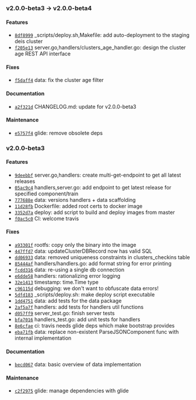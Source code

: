 ### v2.0.0-beta3 -> v2.0.0-beta4

#### Features

 - [`8df8999`](https://github.com/deiscc/workflow-manager-api/commit/8df89991d9f4ef16e2c762a79d2962e373dafef1) _scripts/deploy.sh,Makefile: add auto-deployment to the staging deis cluster
 - [`f205e13`](https://github.com/deiscc/workflow-manager-api/commit/f205e13813fe0649d1f8de0234b31d71c3f69941) server.go,handlers/clusters_age_handler.go: design the cluster age REST API interface

#### Fixes

 - [`f5daff4`](https://github.com/deiscc/workflow-manager-api/commit/f5daff46fa9688b4a519e83cd8c92109496ebd25) data: fix the cluster age filter

#### Documentation

 - [`a2f321d`](https://github.com/deiscc/workflow-manager-api/commit/a2f321d0170fd8a6eb954debd99b2ed275d5db93) CHANGELOG.md: update for v2.0.0-beta3

#### Maintenance

 - [`e5757f4`](https://github.com/deiscc/workflow-manager-api/commit/e5757f426e913f9905f51e83aefc525ed9153774) glide: remove obsolete deps

### v2.0.0-beta3

#### Features

 - [`9deebbf`](https://github.com/deiscc/workflow-manager-api/commit/9deebbf37b77a9d46bd532b5e76ca5a35170a59d) server.go,handlers: create multi-get-endpoint to get all latest releases
 - [`05ac9c4`](https://github.com/deiscc/workflow-manager-api/commit/05ac9c42e43b89dbb391e82b5f7cb6435ab61d46) handlers,server.go: add endpoint to get latest release for specified component/train
 - [`777688e`](https://github.com/deiscc/workflow-manager-api/commit/777688e61a471721200ca96adb7fdc6717221f5b) data: versions handlers + data scaffolding
 - [`11d28fb`](https://github.com/deiscc/workflow-manager-api/commit/11d28fbf18fa55d9c0b199cdc5f2b0c7a504d248) Dockerfile: added root certs to docker image
 - [`3352d7a`](https://github.com/deiscc/workflow-manager-api/commit/3352d7a539947ce5af2e667093ffb98349f0b807) deploy: add script to build and deploy images from master
 - [`f0ac5c0`](https://github.com/deiscc/workflow-manager-api/commit/f0ac5c07b1896fd0e7cc12f43686349ed5777929) CI: welcome travis

#### Fixes

 - [`a93301f`](https://github.com/deiscc/workflow-manager-api/commit/a93301f90041b4bd7dbccc426b841b0f60d296ea) rootfs: copy only the binary into the image
 - [`447ffd7`](https://github.com/deiscc/workflow-manager-api/commit/447ffd7836ad5969da96831f95a3a5aec9900021) data: updateClusterDBRecord now has valid SQL
 - [`dd06933`](https://github.com/deiscc/workflow-manager-api/commit/dd06933ce8789527e3868e4d7a8a48b053e077de) data: removed uniqueness constraints in clusters_checkins table
 - [`85444af`](https://github.com/deiscc/workflow-manager-api/commit/85444af1d0f447ac65bb47b6827867de37bdf073) handlers/handlers.go: add format string for error printing
 - [`fcdd316`](https://github.com/deiscc/workflow-manager-api/commit/fcdd316d2d23e0b57e6def5567f5dec69f9df051) data: re-using a single db connection
 - [`e6dde58`](https://github.com/deiscc/workflow-manager-api/commit/e6dde58df6bef17812e671f63831a6ce93325085) handlers: rationalizing error logging
 - [`32e1413`](https://github.com/deiscc/workflow-manager-api/commit/32e1413614cfffb8cef6205a03bfc63faa44fbb7) timestamp: time.Time type
 - [`c96115d`](https://github.com/deiscc/workflow-manager-api/commit/c96115d26cd6ff93ed845462e1c821773679fc1f) debugging: we don't want to obfuscate data errors!
 - [`5dfd183`](https://github.com/deiscc/workflow-manager-api/commit/5dfd183f8fd40b9e13b6c2af0ea60fc6e90cdec7) _scripts/deploy.sh: make deploy script executable
 - [`1dd4751`](https://github.com/deiscc/workflow-manager-api/commit/1dd4751e42a452a9df061980e11afb82f6484bdf) data: add tests for the data package
 - [`2af5a7f`](https://github.com/deiscc/workflow-manager-api/commit/2af5a7fb2540c38b7329ca1334692f2e4a9222b3) handlers: add tests for handlers util functions
 - [`d057ff9`](https://github.com/deiscc/workflow-manager-api/commit/d057ff935d37e3359445bfce2f87d32c0d6bc171) server_test.go: finish server tests
 - [`bfa7016`](https://github.com/deiscc/workflow-manager-api/commit/bfa7016b13220825083a8282bc652b0b4eeed587) handlers_test.go: add unit tests for handlers
 - [`8e6cfae`](https://github.com/deiscc/workflow-manager-api/commit/8e6cfaec4b7f11ef90d41915688059f893703d63) ci: travis needs glide deps which make bootstrap provides
 - [`eba71fb`](https://github.com/deiscc/workflow-manager-api/commit/eba71fb76b5ff263102e58ed715dad5db33d76f7) data: replace non-existent ParseJSONComponent func with internal implementation

#### Documentation

 - [`becd067`](https://github.com/deiscc/workflow-manager-api/commit/becd0679165d1e60f51ea3d68e683a3b6fca8bdb) data: basic overview of data implementation

#### Maintenance

 - [`c2f2975`](https://github.com/deiscc/workflow-manager-api/commit/c2f297586bfc968d3d581198a7081014ae0de87b) glide: manage dependencies with glide

